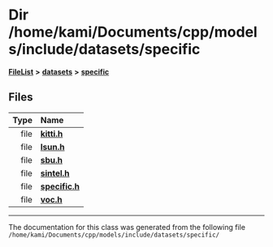 

# Dir /home/kami/Documents/cpp/models/include/datasets/specific



[**FileList**](files.md) **>** [**datasets**](dir_29ff4802398ba4a572b958e731c7adb4.md) **>** [**specific**](dir_e5ef08163bed877f164b8cca216875b1.md)












## Files

| Type | Name |
| ---: | :--- |
| file | [**kitti.h**](kitti_8h.md) <br> |
| file | [**lsun.h**](lsun_8h.md) <br> |
| file | [**sbu.h**](sbu_8h.md) <br> |
| file | [**sintel.h**](sintel_8h.md) <br> |
| file | [**specific.h**](specific_8h.md) <br> |
| file | [**voc.h**](voc_8h.md) <br> |



























































------------------------------
The documentation for this class was generated from the following file `/home/kami/Documents/cpp/models/include/datasets/specific/`

